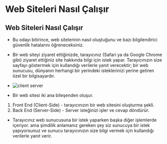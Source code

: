 # Web Siteleri Nasıl Çalışır
## Web Siteleri Nasıl Çalışır
- Bu odayı bitirince, web sitelerinin nasıl oluştuğunu ve bazı bilgilendirici güvenlik hatalarını öğreneceksiniz.
- Bir web siteyi ziyaret ettiğinizde, tarayıcınız (Safari ya da Google Chrome gibi) ziyaret ettiğiniz site hakkında bilgi için istek yapar. Tarayıcınızın size sayfayı göstermek için kullandığı verilerle yanıt verecektir; bir web sunucusu, dünyanın herhangi bir yerindeki isteklerinizi yerine getiren özel bir bilgisayardır.
- ![client server](https://user-images.githubusercontent.com/86947080/184968051-6630799a-9d00-42aa-9640-78b1946069c5.png)

- Bir web sitesi iki ana bileşenden oluşur.
1. Front End (Client-Side) - tarayıcınızın bir web sitesini oluşturma şekli.
2. Back End (Server-Side) - Server isteğinizi işler ve cevap döndürür.
- Tarayıcınız web sunucusuna bir istek yaparken başka diğer işlemlerde içeriyor. ama şimdilik anlamanız gereken şey siz sunucuya bir istek yapıyorsunuz ve sunucu tarayıcınızın size bilgi vermek için kullandığı verilerle yanıt verir.
